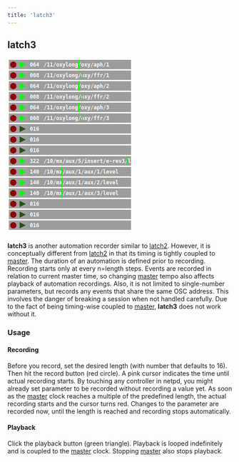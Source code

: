 ```yaml
---
title: 'latch3'
---
```


## latch3

![latch3](latch3.png)


**latch3** is another automation recorder similar to [latch2](latch2).
However, it is conceptually different from [latch2](latch2) in that its timing is
tightly coupled to [master](master). The duration of an automation is defined
prior to recording. Recording starts only at every n=length steps.
Events are recorded in relation to current master time, so changing
[master](master) tempo also affects playback of automation recordings. Also, it
is not limited to single-number parameters, but records any events
that share the same OSC address. This involves the danger of breaking
a session when not handled carefully. Due to the fact of being timing-wise
coupled to [master](master), **latch3** does not work without it.

### Usage


#### Recording

Before you record, set the desired length (with number that defaults to 16).
Then hit the record button (red circle). A pink cursor indicates the time
until actual recording starts. By touching any controller in netpd, you
might already set parameter to be recorded without recording a value yet.
As soon as the [master](master) clock reaches a multiple of the predefined length,
the actual recording starts and the cursor turns red. Changes to the parameter
are recorded now, until the length is reached and recording stops automatically.

#### Playback

Click the playback button (green triangle). Playback is looped indefinitely and
is coupled to the [master](master) clock. Stopping [master](master) also stops playback.

